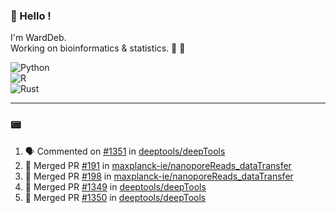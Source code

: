 ### :robot: Hello !

I'm WardDeb.  
Working on bioinformatics & statistics. 🧬 🧪  

![Python](https://img.shields.io/badge/python-3670A0?style=for-the-badge&logo=python&logoColor=ffdd54)  
![R](https://img.shields.io/badge/r-%23276DC3.svg?style=for-the-badge&logo=r&logoColor=white)  
![Rust](https://img.shields.io/badge/rust-%23000000.svg?style=for-the-badge&logo=rust&logoColor=white)  

---

### :pager:

<!--START_SECTION:activity-->
1. 🗣 Commented on [#1351](https://github.com/deeptools/deepTools/issues/1351#issuecomment-2589282430) in [deeptools/deepTools](https://github.com/deeptools/deepTools)
2. 🎉 Merged PR [#191](https://github.com/maxplanck-ie/nanoporeReads_dataTransfer/pull/191) in [maxplanck-ie/nanoporeReads_dataTransfer](https://github.com/maxplanck-ie/nanoporeReads_dataTransfer)
3. 🎉 Merged PR [#198](https://github.com/maxplanck-ie/nanoporeReads_dataTransfer/pull/198) in [maxplanck-ie/nanoporeReads_dataTransfer](https://github.com/maxplanck-ie/nanoporeReads_dataTransfer)
4. 🎉 Merged PR [#1349](https://github.com/deeptools/deepTools/pull/1349) in [deeptools/deepTools](https://github.com/deeptools/deepTools)
5. 🎉 Merged PR [#1350](https://github.com/deeptools/deepTools/pull/1350) in [deeptools/deepTools](https://github.com/deeptools/deepTools)
<!--END_SECTION:activity-->

